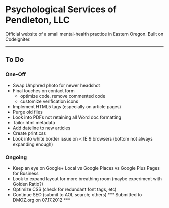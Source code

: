 # Psychological Services of Pendleton, LLC #

Official website of a small mental-health practice in Eastern Oregon. Built on Codeigniter.

---

## To Do ##

### One-Off ###

* Swap Umphred photo for newer headshot
* Final touches on contact form
	* optimize code, remove commented code
	* customize verification icons
* Implement HTML5 tags (especially on article pages)
* Purge old files
* Look into PDFs not retaining all Word doc formatting
* Tailor html metadata
* Add dateline to new articles
* Create print.css
* Look into white border issue on < IE 9 browsers (bottom not always expanding enough)

### Ongoing ###

* Keep an eye on Google+ Local vs Google Places vs Google Plus Pages for Business
* Look to expand layout for more breathing room (maybe experiment with Golden Ratio?)
* Optimize CSS (check for redundant font tags, etc)
* Continue SEO (submit to AOL search; others) *** Submitted to DMOZ.org on 07.17.2012 ***
